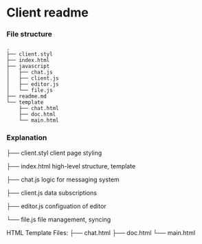 Client readme
=============


### File structure

    .
    ├── client.styl
    ├── index.html
    ├── javascript
    │   ├── chat.js
    │   ├── client.js
    │   ├── editor.js
    │   └── file.js
    ├── readme.md
    └── template
        ├── chat.html
        ├── doc.html
        └── main.html

### Explanation


├── client.styl
    client page styling

├── index.html
    high-level structure, template

├── chat.js
    logic for messaging system

├── client.js
    data subscriptions

├── editor.js
    configuation of editor

└── file.js
    file management, syncing

HTML Template Files:
├── chat.html
├── doc.html
└── main.html

